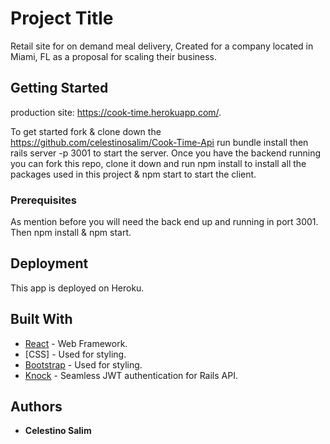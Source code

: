 # Project Title

Retail site for on demand meal delivery, Created for a company located in Miami, FL as a proposal for scaling their business.

## Getting Started

production site: https://cook-time.herokuapp.com/.

To get started fork & clone down the https://github.com/celestinosalim/Cook-Time-Api run bundle install then rails server -p 3001 to start the server.
Once you have the backend running you can fork this repo, clone it down and run npm install to install all the packages used in this project & npm start to start the client.

### Prerequisites

As mention before you will need the back end up and running in port 3001.
Then npm install & npm start.

## Deployment

This app is deployed on Heroku.

## Built With

- [React](https://reactjs.org) - Web Framework.
- [CSS] - Used for styling.
- [Bootstrap](https://getbootstrap.com/) - Used for styling.
- [Knock](https://github.com/nsarno/knock) - Seamless JWT authentication for Rails API.

## Authors

- **Celestino Salim**

